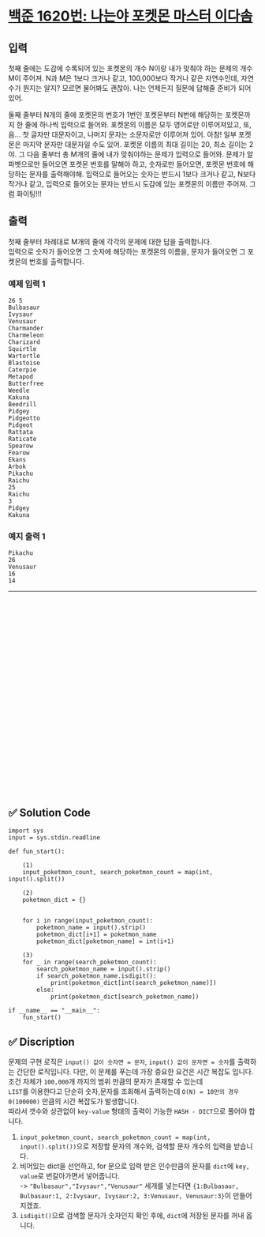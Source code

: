 # [백준 1620번: 나는야 포켓몬 마스터 이다솜](https://www.acmicpc.net/problem/1620)

## 입력
첫째 줄에는 도감에 수록되어 있는 포켓몬의 개수 N이랑 내가 맞춰야 하는 문제의 개수 M이 주어져.  N과 M은 1보다 크거나 같고, 100,000보다 작거나 같은 자연수인데, 자연수가 뭔지는 알지? 모르면 물어봐도 괜찮아. 나는 언제든지 질문에 답해줄 준비가 되어있어.  

둘째 줄부터 N개의 줄에 포켓몬의 번호가 1번인 포켓몬부터 N번에 해당하는 포켓몬까지 한 줄에 하나씩 입력으로 들어와. 포켓몬의 이름은 모두 영어로만 이루어져있고, 또, 음... 첫 글자만 대문자이고, 나머지 문자는 소문자로만 이루어져 있어. 아참! 일부 포켓몬은 마지막 문자만 대문자일 수도 있어. 포켓몬 이름의 최대 길이는 20, 최소 길이는 2야. 그 다음 줄부터 총 M개의 줄에 내가 맞춰야하는 문제가 입력으로 들어와. 문제가 알파벳으로만 들어오면 포켓몬 번호를 말해야 하고, 숫자로만 들어오면, 포켓몬 번호에 해당하는 문자를 출력해야해. 입력으로 들어오는 숫자는 반드시 1보다 크거나 같고, N보다 작거나 같고, 입력으로 들어오는 문자는 반드시 도감에 있는 포켓몬의 이름만 주어져. 그럼 화이팅!!!

## 출력

첫째 줄부터 차례대로 M개의 줄에 각각의 문제에 대한 답을 출력합니다.  
입력으로 숫자가 들어오면 그 숫자에 해당하는 포켓몬의 이름을, 문자가 들어오면 그 포켓몬의 번호를 출력합니다.

### 예제 입력 1

```
26 5
Bulbasaur
Ivysaur
Venusaur
Charmander
Charmeleon
Charizard
Squirtle
Wartortle
Blastoise
Caterpie
Metapod
Butterfree
Weedle
Kakuna
Beedrill
Pidgey
Pidgeotto
Pidgeot
Rattata
Raticate
Spearow
Fearow
Ekans
Arbok
Pikachu
Raichu
25
Raichu
3
Pidgey
Kakuna
```

### 예지 출력 1

```
Pikachu
26
Venusaur
16
14
```



---

<br/>
<br/>
<br/>
<br/>
<br/>
<br/>
<br/>
<br/>
<br/>
<br/>
<br/>
<br/>
<br/>
<br/>
<br/>
<br/>
<br/>
<br/>
<br/>
<br/>
<br/>
<br/>
<br/>


## ✅ Solution Code

```pyhon3
import sys
input = sys.stdin.readline

def fun_start():
    
    (1)
    input_poketmon_count, search_poketmon_count = map(int, input().split())
    
    (2)
    poketmon_dict = {}

    
    for i in range(input_poketmon_count):
        poketmon_name = input().strip()
        poketmon_dict[i+1] = poketmon_name
        poketmon_dict[poketmon_name] = int(i+1)
    
    (3)
    for _ in range(search_poketmon_count):
        search_poketmon_name = input().strip()
        if search_poketmon_name.isdigit():
            print(poketmon_dict[int(search_poketmon_name)])
        else:
            print(poketmon_dict[search_poketmon_name])

if __name__ == "__main__":
    fun_start()
```

## ✅ Discription

문제의 구현 로직은 `input() 값이 숫자면 = 문자`, `input() 값이 문자면 = 숫자`를 출력하는 간단한 로직입니다.
다만, 이 문제를 푸는데 가장 중요한 요건은 시간 복잡도 입니다. 조건 자체가 `100,000`개 까지의 범위 만큼의 문자가 존재할 수 있는데  
`LIST`를 이용한다고 단순히 숫자,문자를 조회해서 출력하는데 `O(N) = 10만의 경우 0(100000)` 만큼의 시간 복잡도가 발생합니다.  
따라서 갯수와 상관없이 `key-value` 형태의 출력이 가능한 `HASH - DICT`으로 풀어야 합니다.

1. `input_poketmon_count, search_poketmon_count = map(int, input().split())`으로 저장할 문자의 개수와, 검색할 문자 개수의 입력을 받습니다.
2. 비어있는 dict을 선언하고, for 문으로 입력 받은 인수만큼의 문자를 `dict`에 `key, value`로 번갈아가면서 넣어줍니다.  
-> `"Bulbasaur","Ivysaur","Venusaur"` 세개를 넣는다면 `{1:Bulbasaur, Bulbasaur:1, 2:Ivysaur, Ivysaur:2, 3:Venusaur, Venusaur:3}`이 만들어지겠죠.  
3. `isdigit()`으로 검색할 문자가 숫자인지 확인 후에, `dict`에 저장된 문자를 꺼내 옵니다.